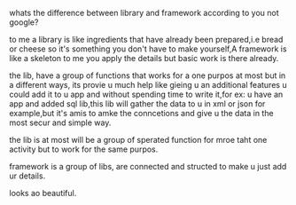 whats the difference between library and framework according to you not google?

to me a library is like ingredients that have already been prepared,i.e bread or cheese so it's something you don't have to make yourself,A framework is like a skeleton to me you apply the details but basic work is there already.

the lib, have a group of functions that works for a one purpos  at most but in a different ways, its provie u much help like gieing u an additional features u could add it to u app and without spending time to write it,for ex: u have an app and added sql lib,this lib will gather the data to u in xml or json for example,but it's amis to  amke  the conncetions and give u the data in the most secur and simple way.

the lib is at most will be a group of sperated function for mroe taht one activity but to work for the same purpos.

framework is a group of libs, are connected and structed to make u just add ur details.

looks ao beautiful.





























